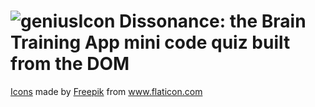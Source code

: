 # ![geniusIcon](https://user-images.githubusercontent.com/62162419/129668224-2210dc1c-777c-4e6e-9aa9-4bf670b15299.png) Dissonance: the Brain Training App mini code quiz built from the DOM
[<div>Icons](url) made by <a href="https://www.freepik.com" title="Freepik">Freepik</a> from <a href="https://www.flaticon.com/" title="Flaticon">www.flaticon.com</a></div>
[](url)
